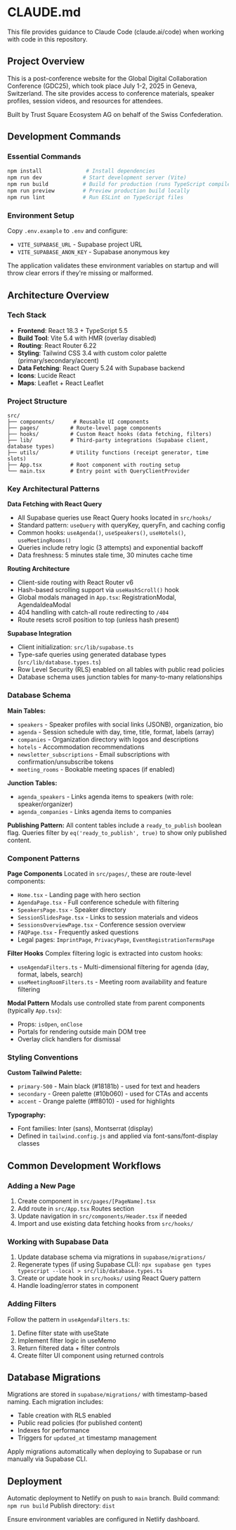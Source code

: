 # CLAUDE.md

This file provides guidance to Claude Code (claude.ai/code) when working with code in this repository.

## Project Overview

This is a post-conference website for the Global Digital Collaboration Conference (GDC25), which took place July 1-2, 2025 in Geneva, Switzerland. The site provides access to conference materials, speaker profiles, session videos, and resources for attendees.

Built by Trust Square Ecosystem AG on behalf of the Swiss Confederation.

## Development Commands

### Essential Commands
```bash
npm install              # Install dependencies
npm run dev             # Start development server (Vite)
npm run build           # Build for production (runs TypeScript compiler + Vite build)
npm run preview         # Preview production build locally
npm run lint            # Run ESLint on TypeScript files
```

### Environment Setup
Copy `.env.example` to `.env` and configure:
- `VITE_SUPABASE_URL` - Supabase project URL
- `VITE_SUPABASE_ANON_KEY` - Supabase anonymous key

The application validates these environment variables on startup and will throw clear errors if they're missing or malformed.

## Architecture Overview

### Tech Stack
- **Frontend**: React 18.3 + TypeScript 5.5
- **Build Tool**: Vite 5.4 with HMR (overlay disabled)
- **Routing**: React Router 6.22
- **Styling**: Tailwind CSS 3.4 with custom color palette (primary/secondary/accent)
- **Data Fetching**: React Query 5.24 with Supabase backend
- **Icons**: Lucide React
- **Maps**: Leaflet + React Leaflet

### Project Structure

```
src/
├── components/      # Reusable UI components
├── pages/          # Route-level page components
├── hooks/          # Custom React hooks (data fetching, filters)
├── lib/            # Third-party integrations (Supabase client, database types)
├── utils/          # Utility functions (receipt generator, time slots)
├── App.tsx         # Root component with routing setup
└── main.tsx        # Entry point with QueryClientProvider
```

### Key Architectural Patterns

**Data Fetching with React Query**
- All Supabase queries use React Query hooks located in `src/hooks/`
- Standard pattern: `useQuery` with queryKey, queryFn, and caching config
- Common hooks: `useAgenda()`, `useSpeakers()`, `useHotels()`, `useMeetingRooms()`
- Queries include retry logic (3 attempts) and exponential backoff
- Data freshness: 5 minutes stale time, 30 minutes cache time

**Routing Architecture**
- Client-side routing with React Router v6
- Hash-based scrolling support via `useHashScroll()` hook
- Global modals managed in `App.tsx`: RegistrationModal, AgendaIdeaModal
- 404 handling with catch-all route redirecting to `/404`
- Route resets scroll position to top (unless hash present)

**Supabase Integration**
- Client initialization: `src/lib/supabase.ts`
- Type-safe queries using generated database types (`src/lib/database.types.ts`)
- Row Level Security (RLS) enabled on all tables with public read policies
- Database schema uses junction tables for many-to-many relationships

### Database Schema

**Main Tables:**
- `speakers` - Speaker profiles with social links (JSONB), organization, bio
- `agenda` - Session schedule with day, time, title, format, labels (array)
- `companies` - Organization directory with logos and descriptions
- `hotels` - Accommodation recommendations
- `newsletter_subscriptions` - Email subscriptions with confirmation/unsubscribe tokens
- `meeting_rooms` - Bookable meeting spaces (if enabled)

**Junction Tables:**
- `agenda_speakers` - Links agenda items to speakers (with role: speaker/organizer)
- `agenda_companies` - Links agenda items to companies

**Publishing Pattern:**
All content tables include a `ready_to_publish` boolean flag. Queries filter by `eq('ready_to_publish', true)` to show only published content.

### Component Patterns

**Page Components**
Located in `src/pages/`, these are route-level components:
- `Home.tsx` - Landing page with hero section
- `AgendaPage.tsx` - Full conference schedule with filtering
- `SpeakersPage.tsx` - Speaker directory
- `SessionSlidesPage.tsx` - Links to session materials and videos
- `SessionsOverviewPage.tsx` - Conference session overview
- `FAQPage.tsx` - Frequently asked questions
- Legal pages: `ImprintPage`, `PrivacyPage`, `EventRegistrationTermsPage`

**Filter Hooks**
Complex filtering logic is extracted into custom hooks:
- `useAgendaFilters.ts` - Multi-dimensional filtering for agenda (day, format, labels, search)
- `useMeetingRoomFilters.ts` - Meeting room availability and feature filtering

**Modal Pattern**
Modals use controlled state from parent components (typically `App.tsx`):
- Props: `isOpen`, `onClose`
- Portals for rendering outside main DOM tree
- Overlay click handlers for dismissal

### Styling Conventions

**Custom Tailwind Palette:**
- `primary-500` - Main black (#18181b) - used for text and headers
- `secondary` - Green palette (#10b060) - used for CTAs and accents
- `accent` - Orange palette (#ff8010) - used for highlights

**Typography:**
- Font families: Inter (sans), Montserrat (display)
- Defined in `tailwind.config.js` and applied via font-sans/font-display classes

## Common Development Workflows

### Adding a New Page
1. Create component in `src/pages/[PageName].tsx`
2. Add route in `src/App.tsx` Routes section
3. Update navigation in `src/components/Header.tsx` if needed
4. Import and use existing data fetching hooks from `src/hooks/`

### Working with Supabase Data
1. Update database schema via migrations in `supabase/migrations/`
2. Regenerate types (if using Supabase CLI): `npx supabase gen types typescript --local > src/lib/database.types.ts`
3. Create or update hook in `src/hooks/` using React Query pattern
4. Handle loading/error states in component

### Adding Filters
Follow the pattern in `useAgendaFilters.ts`:
1. Define filter state with useState
2. Implement filter logic in useMemo
3. Return filtered data + filter controls
4. Create filter UI component using returned controls

## Database Migrations

Migrations are stored in `supabase/migrations/` with timestamp-based naming.
Each migration includes:
- Table creation with RLS enabled
- Public read policies (for published content)
- Indexes for performance
- Triggers for `updated_at` timestamp management

Apply migrations automatically when deploying to Supabase or run manually via Supabase CLI.

## Deployment

Automatic deployment to Netlify on push to `main` branch.
Build command: `npm run build`
Publish directory: `dist`

Ensure environment variables are configured in Netlify dashboard.
